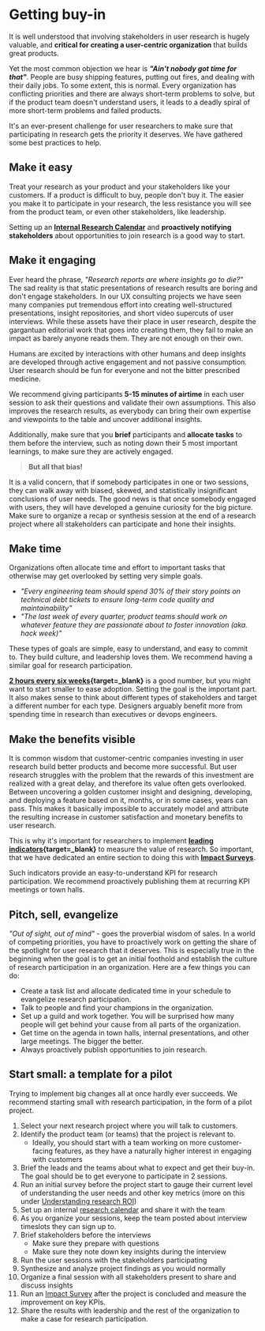 # Getting buy-in

It is well understood that involving stakeholders in user research is hugely valuable, and **critical for creating a user-centric organization** that builds great products.

Yet the most common objection we hear is ***"Ain't nobody got time for that"***. People are busy shipping features, putting out fires, and dealing with their daily jobs. To some extent, this is normal. Every organization has conflicting priorities and there are always short-term problems to solve, but if the product team doesn't understand users, it leads to a deadly spiral of more short-term problems and failed products.

It's an ever-present challenge for user researchers to make sure that participating in research gets the priority it deserves. We have gathered some best practices to help.

## Make it easy

Treat your research as your product and your stakeholders like your customers. If a product is difficult to buy, people don't buy it. The easier you make it to participate in your research, the less resistance you will see from the product team, or even other stakeholders, like leadership.

Setting up an **[Internal Research Calendar](../collaborative_calendar)** and **proactively notifying stakeholders** about opportunities to join research is a good way to start.

## Make it engaging

Ever heard the phrase, *"Research reports are where insights go to die?"* The sad reality is that static presentations of research results are boring and don't engage stakeholders. In our UX consulting projects we have seen many companies put tremendous effort into creating well-structured presentations, insight repositories, and short video supercuts of user interviews. While these assets have their place in user research, despite the gargantuan editorial work that goes into creating them, they fail to make an impact as barely anyone reads them. They are not enough on their own.

Humans are excited by interactions with other humans and deep insights are developed through active engagement and not passive consumption. User research should be fun for everyone and not the bitter prescribed medicine. 

We recommend giving participants **5-15 minutes of airtime** in each user session to ask their questions and validate their own assumptions. This also improves the research results, as everybody can bring their own expertise and viewpoints to the table and uncover additional insights.

Additionally, make sure that you **brief** participants and **allocate tasks** to them before the interview, such as noting down their 5 most important learnings, to make sure they are actively engaged.

> **But all that bias!**
>
It is a valid concern, that if somebody participates in one or two sessions, they can walk away with biased, skewed, and statistically insignificant conclusions of user needs. The good news is that once somebody engaged with users, they will have developed a genuine curiosity for the big picture. Make sure to organize a recap or synthesis session at the end of a research project where all stakeholders can participate and hone their insights.

## Make time

Organizations often allocate time and effort to important tasks that otherwise may get overlooked by setting very simple goals.

- *"Every engineering team should spend 30% of their story points on technical debt tickets to ensure long-term code quality and maintainability"*
- *"The last week of every quarter, product teams should work on whatever feature they are passionate about to foster innovation (aka. hack week)"*

These types of goals are simple, easy to understand, and easy to commit to. They build culture, and leadership loves them.
We recommend having a similar goal for research participation.

**[2 hours every six weeks](https://articles.uie.com/user_exposure_hours/){target=_blank}** is a good number, but you might want to start smaller to ease adoption. Setting the goal is the important part. It also makes sense to think about different types of stakeholders and target a different number for each type. Designers arguably benefit more from spending time in research than executives or devops engineers.

## Make the benefits visible

It is common wisdom that customer-centric companies investing in user research build better products and become more successful. But user research struggles with the problem that the rewards of this investment are realized with a great delay, and therefore its value often gets overlooked. Between uncovering a golden customer insight and designing, developing, and deploying a feature based on it, months, or in some cases, years can pass. This makes it basically impossible to accurately model and attribute the resulting increase in customer satisfaction and monetary benefits to user research.

This is why it's important for researchers to implement **[leading indicators](https://www.bmc.com/blogs/leading-vs-lagging-indicators/){target=_blank}** to measure the value of research. So important, that we have dedicated an entire section to doing this with **[Impact Surveys](../impact_survey)**.

Such indicators provide an easy-to-understand KPI for research participation. We recommend proactively publishing them at recurring KPI meetings or town halls.

## Pitch, sell, evangelize

*"Out of sight, out of mind"* - goes the proverbial wisdom of sales. In a world of competing priorities, you have to proactively work on getting the share of the spotlight for user research that it deserves. This is especially true in the beginning when the goal is to get an initial foothold and establish the culture of research participation in an organization. Here are a few things you can do:

- Create a task list and allocate dedicated time in your schedule to evangelize research participation.
- Talk to people and find your champions in the organization.
- Set up a guild and work together. You will be surprised how many people will get behind your cause from all parts of the organization.
- Get time on the agenda in town halls, internal presentations, and other large meetings. The bigger the better.
- Always proactively publish opportunities to join research.

## Start small: a template for a pilot

Trying to implement big changes all at once hardly ever succeeds. We recommend starting small with research participation, in the form of a pilot project.

1. Select your next research project where you will talk to customers.
2. Identify the product team (or teams) that the project is relevant to.
    - Ideally, you should start with a team working on more customer-facing features, as they have a naturally higher interest in engaging with customers
3. Brief the leads and the teams about what to expect and get their buy-in. The goal should be to get everyone to participate in 2 sessions.
4. Run an initial survey before the project start to gauge their current level of understanding the user needs and other key metrics (more on this under [Understanding research ROI](../impact_roi))
5. Set up an internal [research calendar](../collaborative_calendar) and share it with the team
6. As you organize your sessions, keep the team posted about interview timeslots they can sign up to.
7. Brief stakeholders before the interviews
    - Make sure they prepare with questions
    - Make sure they note down key insights during the interview
8. Run the user sessions with the stakeholders participating
9. Synthesize and analyze project findings as you would normally
10. Organize a final session with all stakeholders present to share and discuss insights
11. Run an [Impact Survey](../impact_survey) after the project is concluded and measure the improvement on key KPIs.
12. Share the results with leadership and the rest of the organization to make a case for research participation.

